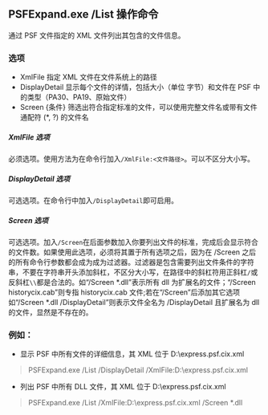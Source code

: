 ## PSFExpand.exe /List 操作命令
通过 PSF 文件指定的 XML 文件列出其包含的文件信息。
### 选项
- XmlFile 指定 XML 文件在文件系统上的路径
- DisplayDetail 显示每个文件的详情，包括大小（单位 字节）和文件在 PSF 中的类型（PA30、PA19、原始文件）
- Screen {条件} 筛选出符合指定标准的文件，可以使用完整文件名或带有文件通配符 (\*, ?) 的文件名
##### XmlFile 选项
必须选项。使用方法为在命令行加入`/XmlFile:<文件路径>`。可以不区分大小写。
##### DisplayDetail 选项
可选选项。在命令行中加入`/DisplayDetail`即可启用。
##### Screen 选项
可选选项。加入`/Screen`在后面参数加入你要列出文件的标准，完成后会显示符合的文件数。如果使用此选项，必须将其置于所有选项之后，因为在 /Screen 之后的所有命令行参数都会成为成为过滤器。过滤器是包含需要列出文件条件的字符串，不要在字符串开头添加斜杠，不区分大小写，在路径中的斜杠符用正斜杠`/`或反斜杠`\\`都是合法的。如“/Screen \*.dll”表示所有 dll 为扩展名的文件；“/Screen historycix.cab”则专指 historycix.cab 文件;若在“/Screen”后添加其它选项如“/Screen \*.dll /DisplayDetail”则表示文件全名为 /DisplayDetail 且扩展名为 dll 的文件，显然是不存在的。
### 例如：
- 显示 PSF 中所有文件的详细信息，其 XML 位于 D:\express.psf.cix.xml
>PSFExpand.exe /List /DisplayDetail /XmlFile:D:\express.psf.cix.xml

- 列出 PSF 中所有 DLL 文件，其 XML 位于 D:\express.psf.cix.xml
>PSFExpand.exe /List /XmlFile:D:\express.psf.cix.xml /Screen \*.dll
